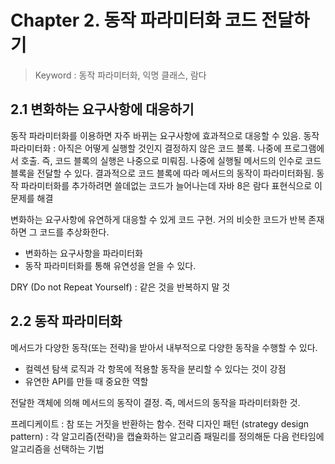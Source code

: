 # Chapter 2. 동작 파라미터화 코드 전달하기
> Keyword : 동작 파라미터화, 익명 클래스, 람다

## 2.1 변화하는 요구사항에 대응하기
동작 파라미터화를 이용하면 자주 바뀌는 요구사항에 효과적으로 대응할 수 있음.
동작 파라미터화 : 아직은 어떻게 실행할 것인지 결정하지 않은 코드 블록. 나중에 프로그램에서 호출. 즉, 코드 블록의 실행은 나중으로 미뤄짐.
나중에 실행될 메서드의 인수로 코드 블록을 전달할 수 있다.
결과적으로 코드 블록에 따라 메서드의 동작이 파라미터화됨.
동작 파라미터화를 추가하려면 쓸데없는 코드가 늘어나는데 자바 8은 람다 표현식으로 이 문제를 해결

변화하는 요구사항에 유연하게 대응할 수 있게 코드 구현.
거의 비슷한 코드가 반복 존재하면 그 코드를 추상화한다.
- 변화하는 요구사항을 파라미터화
- 동작 파라미터화를 통해 유연성을 얻을 수 있다.

DRY (Do not Repeat Yourself) : 같은 것을 반복하지 말 것

## 2.2 동작 파라미터화
메서드가 다양한 동작(또는 전략)을 받아서 내부적으로 다양한 동작을 수행할 수 있다.
- 컬렉션 탐색 로직과 각 항목에 적용할 동작을 분리할 수 있다는 것이 강점
- 유연한 API를 만들 때 중요한 역할

전달한 객체에 의해 메서드의 동작이 결정. 즉, 메서드의 동작을 파라미터화한 것.

프레디케이트 : 참 또는 거짓을 반환하는 함수.
전략 디자인 패턴 (strategy design pattern) : 각 알고리즘(전략)을 캡슐화하는 알고리즘 패밀리를 정의해둔 다음 런타임에 알고리즘을 선택하는 기법


